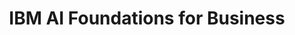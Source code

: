 ---
title: "IBM AI Foundations for Business"
coursera: "https://www.coursera.org/account/accomplishments/specialization/certificate/MYD3Q2PYJE2Y"
drive: "https://drive.google.com/file/d/1gyT91q1eZED_mQjXWwGNP467gRC6U7fs/view?usp=sharing"
---